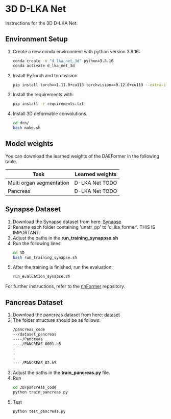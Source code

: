 # 3D D-LKA Net
Instructions for the 3D D-LKA Net.

## Environment Setup
1. Create a new conda environment with python version 3.8.16:
    ```bash
    conda create -n "d_lka_net_3d" python=3.8.16
    conda activate d_lka_net_3d
    ```
2. Install PyTorch and torchvision
    ```bash
    pip install torch==1.11.0+cu113 torchvision==0.12.0+cu113 --extra-index-url https://download.pytorch.org/whl/cu113
    ```
3. Install the requirements with:
    ```bash
    pip install -r requirements.txt
    ```
4. Install 3D deformable convolutions.
    ```bash
    cd dcn/
    bash make.sh
    ```

## Model weights
You can download the learned weights of the DAEFormer in the following table. 

Task | Learned weights
------------ | ----
Multi organ segmentation | D-LKA Net TODO
Pancreas | D-LKA Net TODO

## Synapse Dataset

1. Download the Synapse dataset from here: [Synapse](https://mbzuaiac-my.sharepoint.com/personal/abdelrahman_youssief_mbzuai_ac_ae/_layouts/15/onedrive.aspx?id=%2Fpersonal%2Fabdelrahman%5Fyoussief%5Fmbzuai%5Fac%5Fae%2FDocuments%2FUNETR%2B%2B%2FDATASET%5FSynapse%2Ezip&parent=%2Fpersonal%2Fabdelrahman%5Fyoussief%5Fmbzuai%5Fac%5Fae%2FDocuments%2FUNETR%2B%2B&ga=1)
2. Rename each folder containing 'unetr_pp' to 'd_lka_former'. THIS IS IMPORTANT.
3. Adjust the paths in the **run_training_synappse.sh**
4. Run the following lines: 
    ```bash
    cd 3D
    bash run_training_synapse.sh
    ```
5. After the training is finished, run the evaluation:
    ```bash
    run_evaluation_synapse.sh
    ```
For further instructions, refer to the [nnFormer](https://github.com/282857341/nnFormer) repository.

## Pancreas Dataset
1. Download the pancreas dataset from here: [dataset](https://drive.google.com/drive/folders/1kQX8z34kF62ZF_1-DqFpIosB4zDThvPz)
2. The folder structure should be as follows: 
    ```bash
    /pancreas_code
    --/dataset_pancreas
    ----/Pancreas
    ----/PANCREAS_0001.h5
    .
    .
    .
    ----/PANCREAS_82.h5
    ```
3. Adjust the paths in the **train_pancreas.py** file.
4. Run
    ```bash
    cd 3D/pancreas_code
    python train_pancreas.py
    ```
5. Test
    ```bash
    python test_pancreas.py
    ```